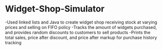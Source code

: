 # Widget-Shop-Simulator
-Used linked lists and Java to create widget shop receiving stock at varying prices and selling on FIFO policy
-Tracks the amount of widgets purchased, and provides random discounts to customers to sell products
-Prints the total sales, price after discount, and price after markup for purchase history tracking 

